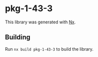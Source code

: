 # pkg-1-43-3

This library was generated with [Nx](https://nx.dev).

## Building

Run `nx build pkg-1-43-3` to build the library.
